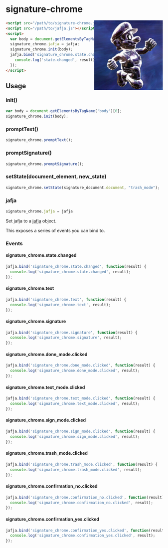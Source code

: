 # signature-chrome

<img src="https://raw.githubusercontent.com/motdotla/signature-chrome/master/signature-chrome.png" alt="signature-chrome" align="right" width="220" />

```html
<script src="/path/to/signature-chrome.js"></script>
<script src="/path/to/jafja.js"></script>
<script>
  var body = document.getElementsByTagName('body')[0];
  signature_chrome.jafja = jafja;
  signature_chrome.init(body);
  jafja.bind('signature_chrome.state.changed', function(result) {
    console.log('state.changed', result);
  });
</script>
```

## Usage

### init()

```javascript
var body = document.getElementsByTagName('body')[0];
signature_chrome.init(body);
```

### promptText()

```javascript
signature_chrome.promptText();
```

### promptSignature()

```javascript
signature_chrome.promptSignature();
```

### setState(document_element, new_state)

```javascript
signature_chrome.setState(signature_document.document, "trash_mode");
```

### jafja

```javascript
signature_chrome.jafja = jafja
```

Set jafja to a [jafja](https://github.com/motdotla/jafja) object.

This exposes a series of events you can bind to.

### Events

#### signature_chrome.state.changed

```javascript
jafja.bind('signature_chrome.state.changed', function(result) {
  console.log('signature_chrome.state.changed', result);
});
```

#### signature_chrome.text

```javascript
jafja.bind('signature_chrome.text', function(result) {
  console.log('signature_chrome.text', result);
});
```

#### signature_chrome.signature

```javascript
jafja.bind('signature_chrome.signature', function(result) {
  console.log('signature_chrome.signature', result);
});
```

#### signature_chrome.done_mode.clicked

```javascript
jafja.bind('signature_chrome.done_mode.clicked', function(result) {
  console.log('signature_chrome.done_mode.clicked', result);
});
```

#### signature_chrome.text_mode.clicked

```javascript
jafja.bind('signature_chrome.text_mode.clicked', function(result) {
  console.log('signature_chrome.text_mode.clicked', result);
});
```

#### signature_chrome.sign_mode.clicked

```javascript
jafja.bind('signature_chrome.sign_mode.clicked', function(result) {
  console.log('signature_chrome.sign_mode.clicked', result);
});
```

#### signature_chrome.trash_mode.clicked

```javascript
jafja.bind('signature_chrome.trash_mode.clicked', function(result) {
  console.log('signature_chrome.trash_mode.clicked', result);
});
```

#### signature_chrome.confirmation_no.clicked

```javascript
jafja.bind('signature_chrome.confirmation_no.clicked', function(result) {
  console.log('signature_chrome.confirmation_no.clicked', result);
});

```

#### signature_chrome.confirmation_yes.clicked

```javascript
jafja.bind('signature_chrome.confirmation_yes.clicked', function(result) {
  console.log('signature_chrome.confirmation_yes.clicked', result);
});

```
